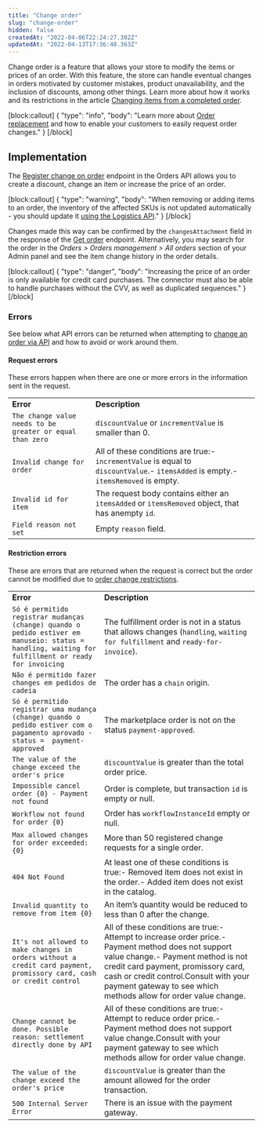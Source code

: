```yaml
---
title: "Change order"
slug: "change-order"
hidden: false
createdAt: "2022-04-06T22:24:27.302Z"
updatedAt: "2022-04-13T17:36:48.363Z"
---
```


Change order is a feature that allows your store to modify the items or prices of an order. With this feature, the store can handle eventual changes in orders motivated by customer mistakes, product unavailability, and the inclusion of discounts, among other things. Learn more about how it works and its restrictions in the article [Changing items from a completed order](https://help.vtex.com/en/tutorial/changing-items-from-a-complete-order--tutorials_190#).

[block:callout]
{
  "type": "info",
  "body": "Learn more about [Order replacement](https://help.vtex.com/en/tutorial/order-replacement--2IK9mwQjBKseQmE8K8saO8#) and how to enable your customers to easily request order changes."
}
[/block]

## Implementation

The [Register change on order](https://developers.vtex.com/vtex-rest-api/reference/registerchange) endpoint in the Orders API allows you to create a discount, change an item or increase the price of an order.

[block:callout]
{
  "type": "warning",
  "body": "When removing or adding items to an order, the inventory of the affected SKUs is not updated automatically - you should update it [using the Logistics API](https://developers.vtex.com/vtex-rest-api/reference/updateinventorybyskuandwarehouse)."
}
[/block]

Changes made this way can be confirmed by the `changesAttachment` field in the response of the [Get order](https://developers.vtex.com/vtex-rest-api/reference/getorder) endpoint. Alternatively, you may search for the order in the *Orders > Orders management > All orders* section of your Admin panel and see the item change history in the order details.

[block:callout]
{
  "type": "danger",
  "body": "Increasing the price of an order is only available for credit card purchases. The connector must also be able to handle purchases without the CVV, as well as duplicated sequences."
}
[/block]

### Errors

See below what API errors can be returned when attempting to [change an order via API](https://developers.vtex.com/vtex-rest-api/reference/registerchange) and how to avoid or work around them.

#### Request errors

These errors happen when there are one or more errors in the information sent in the request.

<table>
    <td><strong> Error</strong></td>
    <td><strong> Description</strong></td>
    <tr>
        <td><code>The change value needs to be greater or equal than zero</code></td>
        <td><code>discountValue</code> or <code>incrementValue</code> is smaller than 0.</td>
    </tr>
    <tr>
        <td><code>Invalid change for order</code></td>
        <td>All of these conditions are true:- <code>incrementValue</code> is equal to <code>discountValue</code>.- <code>itemsAdded</code> is empty.- <code>itemsRemoved</code> is empty.</td>
    </tr>
    <tr>
        <td><code>Invalid id for item</code></td>
        <td>The request body contains either an <code>itemsAdded</code> or <code>itemsRemoved</code> object, that has anempty <code>id</code>.</td>
    </tr>
    <tr>
        <td><code>Field reason not set</code></td>
        <td>Empty <code>reason</code> field.</td>
    </tr>
</table>

#### Restriction errors

These are errors that are returned when the request is correct but the order cannot be modified due to [order change restrictions](https://help.vtex.com/en/tutorial/changing-items-from-a-complete-order--tutorials_190#restrictions).

<table>
    <td><strong> Error</strong></td>
    <td><strong> Description</strong></td>
    <tr>
        <td><code>Só é permitido registrar mudanças (change) quando o pedido estiver em manuseio: status = handling, waiting for fulfillment or ready for invoicing</code></td>
        <td>The fulfillment order is not in a status that allows changes (<code>handling</code>, <code>waiting for fulfillment</code> and <code>ready-for-invoice</code>).</td>
    </tr>
    <tr>
        <td><code>Não é permitido fazer changes em pedidos de cadeia</code></td>
        <td>The order has a <code>chain</code> origin.</td>
    </tr>
    <tr>
        <td><code>Só é permitido registrar uma mudança (change) quando o pedido estiver com o pagamento aprovado - status =  payment-approved</code></td>
        <td>The marketplace order is not on the status <code>payment-approved</code>.</td>
    </tr>
    <tr>
        <td><code>The value of the change exceed the order's price</code></td>
        <td><code>discountValue</code> is greater than the total order price.</td>
    </tr>
    <tr>
        <td><code>Impossible cancel order {0} - Payment not found</code></td>
        <td>Order is complete, but transaction <code>id</code> is empty or null.</td>
    </tr>
    <tr>
        <td><code>Workflow not found for order {0}</code></td>
        <td>Order has <code>workflowInstanceId</code> empty or null.</td>
    </tr>
    <tr>
        <td><code>Max allowed changes for order exceeded: {0}</code></td>
        <td>More than 50 registered change requests for a single order.</td>
    </tr>
    <tr>
        <td><code>404 Not Found</code></td>
        <td>At least one of these conditions is true:- Removed item does not exist in the order.- Added item does not exist in the catalog.</td>
    </tr>
    <tr>
        <td><code>Invalid quantity to remove from item {0}</code></td>
        <td>An item’s quantity would be reduced to less than 0 after the change.</td>
    </tr>
    <tr>
        <td><code>It's not allowed to make changes in orders without a credit card payment, promissory card, cash or credit control</code></td>
        <td>All of these conditions are true:- Attempt to increase order price.- Payment method does not support value change.- Payment method is not credit card payment, promissory card, cash or credit control.Consult with your payment gateway to see which methods allow for order value change.</td>
    </tr>
    <tr>
        <td><code>Change cannot be done. Possible reason: settlement directly done by API</code></td>
        <td>All of these conditions are true:- Attempt to reduce order price.- Payment method does not support value change.Consult with your payment gateway to see which methods allow for order value change.</td>
    </tr>
    <tr>
        <td><code>The value of the change exceed the order's price</code></td>
        <td><code>discountValue</code> is greater than the amount allowed for the order transaction.</td>
    </tr>
    <tr>
        <td><code>500 Internal Server Error</code></td>
        <td>There is an issue with the payment gateway.</td>
    </tr>
</table>
